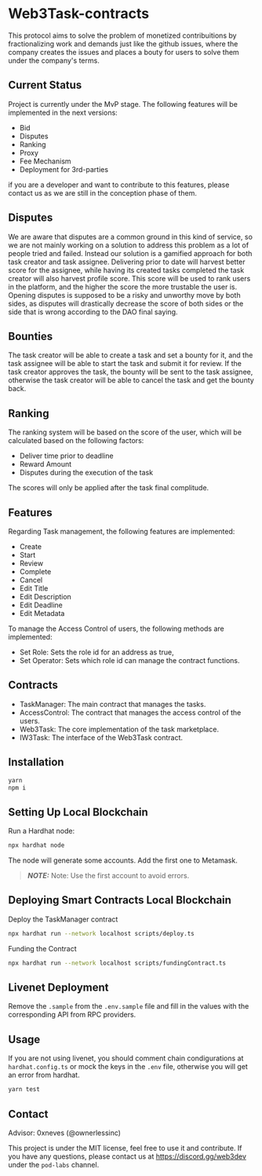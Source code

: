 # Web3Task-contracts

This protocol aims to solve the problem of monetized contribuitions by fractionalizing work and demands just like the github issues, where the company creates the issues and places a bouty for users to solve them under the company's terms.

## Current Status

Project is currently under the MvP stage. The following features will be implemented in the next versions:

- Bid
- Disputes
- Ranking
- Proxy
- Fee Mechanism
- Deployment for 3rd-parties

if you are a developer and want to contribute to this features, please contact us as we are still in the conception phase of them.

## Disputes

We are aware that disputes are a common ground in this kind of service, so we are not mainly working on a solution to address this problem as a lot of people tried and failed. Instead our solution is a gamified approach for both task creator and task assignee. Delivering prior to date will harvest better score for the assignee, while having its created tasks completed the task creator will also harvest profile score. This score will be used to rank users in the platform, and the higher the score the more trustable the user is. Opening disputes is supposed to be a risky and unworthy move by both sides, as disputes will drastically decrease the score of both sides or the side that is wrong according to the DAO final saying.

## Bounties

The task creator will be able to create a task and set a bounty for it, and the task assignee will be able to start the task and submit it for review. If the task creator approves the task, the bounty will be sent to the task assignee, otherwise the task creator will be able to cancel the task and get the bounty back.

## Ranking

The ranking system will be based on the score of the user, which will be calculated based on the following factors:

- Deliver time prior to deadline
- Reward Amount
- Disputes during the execution of the task

The scores will only be applied after the task final complitude.

## Features

Regarding Task management, the following features are implemented:

- Create
- Start
- Review
- Complete
- Cancel
- Edit Title
- Edit Description
- Edit Deadline
- Edit Metadata

To manage the Access Control of users, the following methods are implemented:

- Set Role: Sets the role id for an address as true,
- Set Operator: Sets which role id can manage the contract functions.

## Contracts

- TaskManager: The main contract that manages the tasks.
- AccessControl: The contract that manages the access control of the users.
- Web3Task: The core implementation of the task marketplace.
- IW3Task: The interface of the Web3Task contract.

## Installation

```bash
yarn
npm i
```

## Setting Up Local Blockchain

Run a Hardhat node:

```bash
npx hardhat node
```

The node will generate some accounts. Add the first one to Metamask.
> **_NOTE:_** Note: Use the first account to avoid errors.

## Deploying Smart Contracts Local Blockchain

Deploy the TaskManager contract
```bash
npx hardhat run --network localhost scripts/deploy.ts
```

Funding the Contract
```bash
npx hardhat run --network localhost scripts/fundingContract.ts
```

## Livenet Deployment

Remove the `.sample` from the `.env.sample` file and fill in the values with the corresponding API from RPC providers.

## Usage

If you are not using livenet, you should comment chain condigurations at `hardhat.config.ts` or mock the keys in the `.env` file, otherwise you will get an error from hardhat.

```bash
yarn test
```

## Contact

Advisor: 0xneves (@ownerlessinc)

This project is under the MIT license, feel free to use it and contribute. If you have any questions, please contact us at https://discord.gg/web3dev under the `pod-labs` channel.
